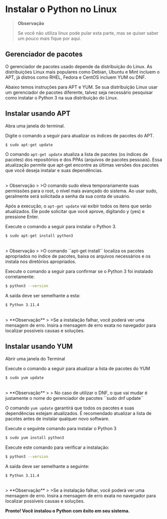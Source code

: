 # Instalar o Python no Linux

> **Observação**
>
> Se você não utiliza linux pode pular esta parte, mas se quiser saber um pouco mais fique por aqui.

## Gerenciador de pacotes

O gerenciador de pacotes usado depende da distribuição do Linux. As distribuições Linux mais populares como Debian, Ubuntu e Mint incluem o APT, já distros como RHEL, Fedora e CentOS incluem YUM ou DNF.

Abaixo temos instruções para APT e YUM. Se sua distribuição Linux usar um gerenciador de pacotes diferente, talvez seja necessário pesquisar como instalar o Python 3 na sua distribuição do Linux.

## Instalar usando APT

Abra uma janela do terminal.

Digite o comando a seguir para atualizar os índices de pacotes do APT.

```Bash
$ sudo apt-get update
```

O comando ``apt-get update`` atualiza a lista de pacotes (os índices de pacotes) dos repositórios e dos PPAs (arquivos de pacotes pessoais). Essa atualização permite que apt-get encontre as últimas versões dos pacotes que você deseja instalar e suas dependências.

<br>
> Observação
>
>O comando sudo eleva temporariamente suas permissões para o root, o nível mais avançado do sistema. Ao usar sudo, geralmente será solicitada a senha da sua conta de usuário.

Após a execução, o  ``apt-get update`` vai exibir todos os itens que serão atualizados. Ele pode solicitar que você aprove, digitando y (yes) e pressione Enter.

Execute o comando a seguir para instalar o Python 3.

```Bash
$ sudo apt-get install python3
```

<br>
> Observação
>
>O comando ``apt-get install`` localiza os pacotes apropriados no índice de pacotes, baixa os arquivos necessários e os instala nos diretórios apropriados.

Execute o comando a seguir para confirmar se o Python 3 foi instalado corretamente:

```Bash
$ python3 --version
```

A saída deve ser semelhante a esta:

```Bash
$ Python 3.11.4
```

<br>
> **Observação**
>
>Se a instalação falhar, você poderá ver uma mensagem de erro. Insira a mensagem de erro exata no navegador para localizar possíveis causas e soluções.

## Instalar usando YUM

Abrir uma janela do Terminal

Execute o comando a seguir para atualizar a lista de pacotes do YUM

```Bash
$ sudo yum update
```

<br>
> **Observação**
>
> No caso de utilizar o DNF, o que vai mudar é justamente o nome do gerenciador de pacotes ``sudo dnf update``

O comando ``yum update`` garantirá que todos os pacotes e suas dependências estejam atualizados.
É recomendado atualizar a lista de pacotes antes de instalar qualquer novo software.

Execute o seguinte comando para instalar o Python 3

```Bash
$ sudo yum install python3
```

Execute este comando para verificar a instalação:

```Bash
$ python3 --version
```

A saída deve ser semelhante a seguinte:

```Bash
$ Python 3.11.4
```

<br>
> **Observação**
>
>Se a instalação falhar, você poderá ver uma mensagem de erro. Insira a mensagem de erro exata no navegador para localizar possíveis causas e soluções.

**Pronto! Você instalou o Python com êxito em seu sistema.**
